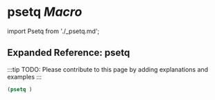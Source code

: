 # **psetq** *Macro*

import Psetq from './_psetq.md';

<Psetq />

## Expanded Reference: psetq

:::tip
TODO: Please contribute to this page by adding explanations and examples
:::

```lisp
(psetq )
```

